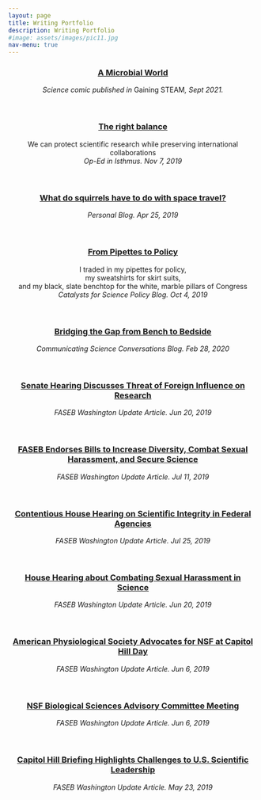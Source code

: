 ```yaml
---
layout: page
title: Writing Portfolio
description: Writing Portfolio
#image: assets/images/pic11.jpg
nav-menu: true
---
```





<!-- Main -->
<div id="main">
	<!-- One -->
    <section id="one" class="tiles">
        <article>
            <header class="major">
                <center><h3><a href="https://www.jkxcomics.com/microbialworld" class="link">A Microbial World</a></h3>
				<i>Science comic published in </i>Gaining STEAM<i>, Sept 2021.</i></center>
            </header>
        </article>
        <article>
            <header class="major">
                <center><h3><a href="https://isthmus.com/opinion/opinion/scientists-discuss-how-to-protect-taxpayer-funded-research/" class="link">The right balance</a></h3>
				We can protect scientific research while preserving international collaborations<br>
				<i>Op-Ed in Isthmus. Nov 7, 2019</i></center>
            </header>
        </article>
        <article>
            <header class = "major">
                <center><h3><a href="https://ednachiang.github.io/SciComm_Writing_SquirrelSpace.html" class = "link">What do squirrels have to do with space travel?</a></h3>
				<i>Personal Blog. Apr 25, 2019</i></center>
            </header>
        </article>
		<article>
            <header class="major">
                <center><h3><a href="https://casp.wisc.edu/from-pipettes-to-policy/" class="link">From Pipettes to Policy</a></h3>
				I traded in my pipettes for policy,<br>my sweatshirts for skirt suits,<br>and my black, slate benchtop for the white, marble pillars of Congress<br>
				<i>Catalysts for Science Policy Blog. Oct 4, 2019</i></center>
            </header>
        </article>
        <article>
            <header class = "major">
                <center><h3><a href="https://comscicon.com/news/bridging-gap-bench-bedside" class = "link">Bridging the Gap from Bench to Bedside</a></h3>
				<i>Communicating Science Conversations Blog. Feb 28, 2020</i></center>
            </header>
        </article>
        <article>
            <header class = "major">
                <center><h3><a href="http://washingtonupdate.faseb.org/senate-hearing-discusses-threat-foreign-influence-nih-funded-research/" class = "link">Senate Hearing Discusses Threat of Foreign Influence on Research</a></h3>
				<i>FASEB Washington Update Article. Jun 20, 2019</i></center>
            </header>
        </article>
        <article>
            <header class = "major">
                <center><h3><a href="http://washingtonupdate.faseb.org/faseb-endorses-bills-increase-diversity-combat-sexual-harassment-secure-science/" class = "link">FASEB Endorses Bills to Increase Diversity, Combat Sexual Harassment, and Secure Science</a></h3>
				<i>FASEB Washington Update Article. Jul 11, 2019</i></center>
            </header>
        </article>
        <article>
            <header class = "major">
                <center><h3><a href="http://washingtonupdate.faseb.org/house-science-committee-holds-contentious-hearing-scientific-integrity-federal-agencies/" class = "link">Contentious House Hearing on Scientific Integrity in Federal Agencies</a></h3>
				<i>FASEB Washington Update Article. Jul 25, 2019</i></center>
            </header>
        </article>
        <article>
            <header class = "major">
                <center><h3><a href="http://washingtonupdate.faseb.org/house-hearing-covers-strategies-combat-sexual-harassment-science/" class = "link">House Hearing about Combating Sexual Harassment in Science</a></h3>
				<i>FASEB Washington Update Article. Jun 20, 2019</i></center>
            </header>
        </article>
        <article>
            <header class = "major">
                <center><h3><a href="http://washingtonupdate.faseb.org/american-physiological-society-advocates-nsf-capitol-hill-day/" class = "link">American Physiological Society Advocates for NSF at Capitol Hill Day</a></h3>
				<i>FASEB Washington Update Article. Jun 6, 2019</i></center>
            </header>
        </article>
        <article>
            <header class = "major">
                <center><h3><a href="http://washingtonupdate.faseb.org/nsf-advisory-committee-discusses-proposal-submission-neon-integrative-biology/" class = "link">NSF Biological Sciences Advisory Committee Meeting</a></h3>
				<i>FASEB Washington Update Article. Jun 6, 2019</i></center>
            </header>
        </article>
        <article>
            <header class = "major">
                <center><h3><a href="http://washingtonupdate.faseb.org/capitol-hill-briefing-highlights-increasing-challenges-u-s-scientific-leadership/" class = "link">Capitol Hill Briefing Highlights Challenges to U.S. Scientific Leadership</a></h3>
				<i>FASEB Washington Update Article. May 23, 2019</i></center>
            </header>
        </article>
    </section>
</div>
